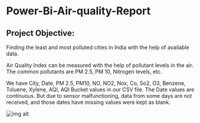 # Power-Bi-Air-quality-Report

## Project Objective:
Finding the least and most polluted cities in India with the help of available data.

Air Quality Index can be measured with the help of pollutant levels in the air. The common pollutants are PM 2.5, PM 10, Nitrogen levels, etc.

We have City, Date, PM 2.5, PM10, NO, NO2, Nox, Co, So2, O3, Benzene, Toluene, Xylene, AQI, AQI Bucket values  in our CSV file. The Date values are continuous. But due to sensor malfunctioning, data from some days are not received, and those dates have missing values were kept as blank.

![img alt](https://github.com/nsankareswari-70/Power-Bi-Air-quality-Report/blob/42fc682c80bc1c681f0909f2e218cb22d07d26bb/AirQuality1.png)

